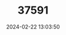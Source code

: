 ---
title: "37591"
category: "Commidendrum rotundifolium"
draft: false
date: 2024-02-22 13:03:50
languages:
  English: ["Bastard Gumwood"]
---